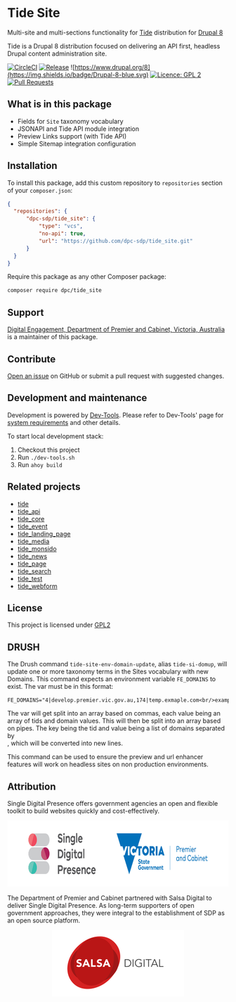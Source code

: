 # Tide Site
Multi-site and multi-sections functionality for [Tide](https://github.com/dpc-sdp/tide) distribution for [Drupal 8](https://github.com/dpc-sdp)

Tide is a Drupal 8 distribution focused on delivering an API first, headless Drupal content administration site.

[![CircleCI](https://circleci.com/gh/dpc-sdp/tide_site.svg?style=shield&circle-token=2a0e49166724ac193636fba5b458024e00342dce)](https://circleci.com/gh/dpc-sdp/tide_site)
[![Release](https://img.shields.io/github/release/dpc-sdp/tide_site.svg)](https://github.com/dpc-sdp/tide_site/releases/latest)
![https://www.drupal.org/8](https://img.shields.io/badge/Drupal-8-blue.svg)
[![Licence: GPL 2](https://img.shields.io/badge/licence-GPL2-blue.svg)](https://github.com/dpc-sdp/tide_site/blob/master/LICENSE.txt)
[![Pull Requests](https://img.shields.io/github/issues-pr/dpc-sdp/tide_page.svg)](https://github.com/dpc-sdp/tide_site/pulls)

## What is in this package
- Fields for `Site` taxonomy vocabulary
- JSONAPI and Tide API module integration
- Preview Links support (with Tide API)
- Simple Sitemap integration configuration

## Installation
To install this package, add this custom repository to `repositories` section of
your `composer.json`:

```json
{
  "repositories": {        
      "dpc-sdp/tide_site": {
          "type": "vcs",
          "no-api": true,
          "url": "https://github.com/dpc-sdp/tide_site.git"
      }
  }
}
```

Require this package as any other Composer package:
```bash
composer require dpc/tide_site 
``` 

## Support
[Digital Engagement, Department of Premier and Cabinet, Victoria, Australia](https://github.com/dpc-sdp) 
is a maintainer of this package.

## Contribute
[Open an issue](https://github.com/dpc-sdp) on GitHub or submit a pull request with suggested changes.

## Development and maintenance
Development is powered by [Dev-Tools](https://github.com/dpc-sdp/dev-tools). Please refer to Dev-Tools' 
page for [system requirements](https://github.com/dpc-sdp/dev-tools/#prerequisites) and other details.

To start local development stack:
1. Checkout this project 
2. Run `./dev-tools.sh`
3. Run `ahoy build`
 
## Related projects
- [tide](https://github.com/dpc-sdp/tide)       
- [tide_api](https://github.com/dpc-sdp/tide_api)         
- [tide_core](https://github.com/dpc-sdp/tide_core)
- [tide_event](https://github.com/dpc-sdp/tide_event)
- [tide_landing_page](https://github.com/dpc-sdp/tide_landing_page)
- [tide_media](https://github.com/dpc-sdp/tide_media)     
- [tide_monsido](https://github.com/dpc-sdp/tide_monsido) 
- [tide_news](https://github.com/dpc-sdp/tide_news)       
- [tide_page](https://github.com/dpc-sdp/tide_page)       
- [tide_search](https://github.com/dpc-sdp/tide_search)     
- [tide_test](https://github.com/dpc-sdp/tide_test)       
- [tide_webform](https://github.com/dpc-sdp/tide_webform)  

## License
This project is licensed under [GPL2](https://github.com/dpc-sdp/tide_site/blob/master/LICENSE.txt)

## DRUSH
The Drush command `tide-site-env-domain-update`, alias `tide-si-domup`, will
update one or more taxonomy terms in the Sites vocabulary with new Domains.
This command expects an environment variable `FE_DOMAINS` to exist. The var
must be in this format:
```
FE_DOMAINS="4|develop.premier.vic.gov.au,174|temp.exmaple.com<br/>example.com,172|dddtemp.exmaple.com<br/>dsa.example.com"
```
The var will get split into an array based on commas, each value being an
array of tids and domain values. This will then be split into an array based
on pipes. The key being the tid and value being a list of domains separated by
<br>, which will be converted into new lines. 

This command can be used to ensure the preview and url enhancer features will
work on headless sites on non production environments.

## Attribution
Single Digital Presence offers government agencies an open and flexible toolkit to build websites quickly and cost-effectively.
<p align="center"><a href="https://www.vic.gov.au/what-single-digital-presence-offers" target="_blank"><img src="docs/SDP_Logo_VicGov_RGB.jpg" alt="SDP logo" height="150"></a></p>

The Department of Premier and Cabinet partnered with Salsa Digital to deliver Single Digital Presence. As long-term supporters of open government approaches, they were integral to the establishment of SDP as an open source platform.
<p align="center"><a href="https://salsadigital.com.au/" target="_blank"><img src="docs/Salsa.png" alt="Salsa logo" height="150"></a></p>

